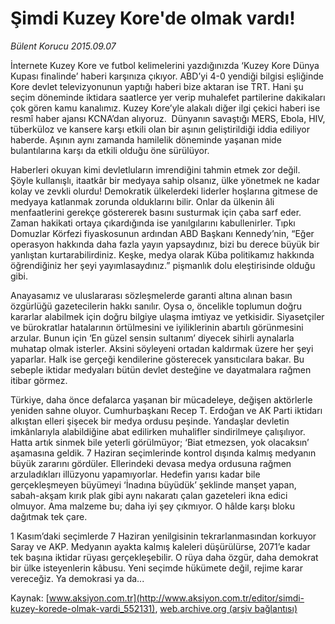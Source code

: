# Şimdi Kuzey Kore'de olmak vardı!

*Bülent Korucu 2015.09.07*

<div class="pNewsDetailMainContent" itemprop="articleBody">
 <p>
  İnternete Kuzey Kore ve futbol kelimelerini yazdığınızda ‘Kuzey Kore Dünya Kupası finalinde’ haberi karşınıza çıkıyor. ABD’yi 4-0 yendiği bilgisi eşliğinde Kore devlet televizyonunun yaptığı haberi bize aktaran ise TRT. Hani şu seçim döneminde iktidara saatlerce yer verip muhalefet partilerine dakikaları çok gören kamu kanalımız. Kuzey Kore’yle alakalı diğer ilgi çekici haberi ise resmî haber ajansı KCNA’dan alıyoruz.  Dünyanın savaştığı MERS, Ebola, HIV, tüberküloz ve kansere karşı etkili olan bir aşının geliştirildiği iddia ediliyor haberde. Aşının aynı zamanda hamilelik döneminde yaşanan mide bulantılarına karşı da etkili olduğu öne sürülüyor.
 </p>
 <p>
  Haberleri okuyan kimi devletluların imrendiğini tahmin etmek zor değil. Şöyle kullanışlı, itaatkâr bir medyaya sahip olsanız, ülke yönetmek ne kadar kolay ve zevkli olurdu! Demokratik ülkelerdeki liderler hoşlarına gitmese de medyaya katlanmak zorunda olduklarını bilir. Onlar da ülkenin âli menfaatlerini gerekçe göstererek basını susturmak için çaba sarf eder. Zaman hakikati ortaya çıkardığında ise yanılgılarını kabullenirler. Tıpkı Domuzlar Körfezi fiyaskosunun ardından ABD Başkanı Kennedy’nin, “Eğer operasyon hakkında daha fazla yayın yapsaydınız, bizi bu derece büyük bir yanlıştan kurtarabilirdiniz. Keşke, medya olarak Küba politikamız hakkında öğrendiğiniz her şeyi yayımlasaydınız.” pişmanlık dolu eleştirisinde olduğu gibi.
 </p>
 <p>
  Anayasamız ve uluslararası sözleşmelerde garanti altına alınan basın özgürlüğü gazetecilerin hakkı sanılır. Oysa o, öncelikle toplumun doğru kararlar alabilmek için doğru bilgiye ulaşma imtiyaz ve yetkisidir. Siyasetçiler ve bürokratlar hatalarının örtülmesini ve iyiliklerinin abartılı görünmesini arzular. Bunun için ‘En güzel sensin sultanım’ diyecek sihirli aynalarla muhatap olmak isterler. Aksini söyleyeni ortadan kaldırmak üzere her şeyi yaparlar. Halk ise gerçeği kendilerine gösterecek yansıtıcılara bakar. Bu sebeple iktidar medyaları bütün devlet desteğine ve dayatmalara rağmen itibar görmez.
 </p>
 <p>
  Türkiye, daha önce defalarca yaşanan bir mücadeleye, değişen aktörlerle yeniden sahne oluyor. Cumhurbaşkanı Recep T. Erdoğan ve AK Parti iktidarı alkıştan elleri şişecek bir medya ordusu peşinde. Yandaşlar devletin imkânlarıyla alabildiğine abat edilirken muhalifler sindirilmeye çalışılıyor. Hatta artık sinmek bile yeterli görülmüyor; ‘Biat etmezsen, yok olacaksın’ aşamasına geldik. 7 Haziran seçimlerinde kontrol dışında kalmış medyanın büyük zararını gördüler. Ellerindeki devasa medya ordusuna rağmen arzuladıkları illüzyonu yapamıyorlar. Hedefin yarısı kadar bile gerçekleşmeyen büyümeyi ‘İnadına büyüdük’ şeklinde manşet yapan, sabah-akşam kırık plak gibi aynı nakaratı çalan gazeteleri ikna edici olmuyor. Ama malzeme bu; daha iyi şey çıkmıyor. O hâlde karşı bloku dağıtmak tek çare.
 </p>
 <p>
  1 Kasım’daki seçimlerde 7 Haziran yenilgisinin tekrarlanmasından korkuyor Saray ve AKP. Medyanın ayakta kalmış kaleleri düşürülürse, 2071’e kadar tek başına iktidar rüyası gerçekleşebilir. O rüya daha özgür, daha demokrat bir ülke isteyenlerin kâbusu. Yeni seçimde hükümete değil, rejime karar vereceğiz. Ya demokrasi ya da...
 </p>
</div>


Kaynak: [www.aksiyon.com.tr](http://www.aksiyon.com.tr/editor/simdi-kuzey-korede-olmak-vardi_552131), [web.archive.org (arşiv bağlantısı)](http://web.archive.org/web/20150925000955/http://www.aksiyon.com.tr/editor/simdi-kuzey-korede-olmak-vardi_552131)
